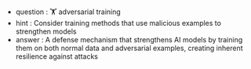 - question : 🏋️ adversarial training
- hint : Consider training methods that use malicious examples to strengthen models
- answer : A defense mechanism that strengthens AI models by training them on both normal data and adversarial examples, creating inherent resilience against attacks